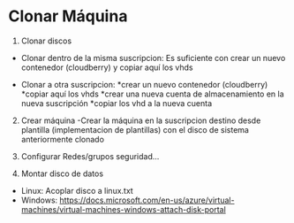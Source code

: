 # Clonar Máquina 

1. Clonar discos
  - Clonar dentro de la misma suscripcion:
  Es suficiente con crear un nuevo contenedor (cloudberry) y copiar aquí los vhds

  - Clonar a otra suscripcion:
   *crear un nuevo contenedor (cloudberry)
   *copiar aquí los vhds
   *crear una nueva cuenta de almacenamiento en la nueva suscripción
   *copiar los vhd a la nueva cuenta

2. Crear máquina
  -Crear la máquina en la suscripcion destino desde plantilla (implementacion de plantillas) con el disco de sistema anteriormente clonado

3. Configurar Redes/grupos seguridad...
4. Montar disco de datos
 - Linux: Acoplar disco a linux.txt
 - Windows: https://docs.microsoft.com/en-us/azure/virtual-machines/virtual-machines-windows-attach-disk-portal
